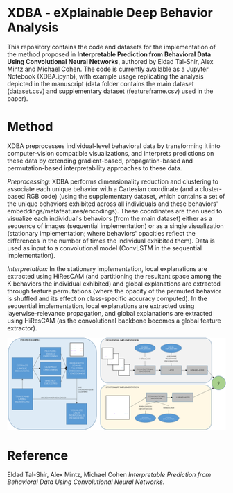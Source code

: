 # XDBA - eXplainable Deep Behavior Analysis
This repository contains the code and datasets for the implementation of the method proposed in **Interpretable Prediction from Behavioral Data Using Convolutional Neural Networks**, authored by Eldad Tal-Shir, Alex Mintz and Michael Cohen.
The code is currently available as a Jupyter Notebook (XDBA.ipynb), with example usage replicating the analysis depicted in the manuscript (data folder contains the main dataset (dataset.csv) and supplementary dataset (featureframe.csv) used in the paper).

# Method
XDBA preprocesses individual-level behavioral data by transforming it into computer-vision compatible visualizations, and interprets predictions on these data by extending gradient-based, propagation-based and permutation-based interpretability approaches to these data.

_Preprocessing:_ XDBA performs dimensionality reduction and clustering to associate each unique behavior with a Cartesian coordinate (and a cluster-based RGB code) (using the supplementary dataset, which contains a set of the unique behaviors exhibited across all individuals and these behaviors' embeddings/metafeatures/encodings). These coordinates are then used to visualize each individual's behaviors (from the main dataset) either as a sequence of images (sequential implementation) or as a single visualization (stationary implementation; where behaviors' opacities reflect the differences in the number of times the individual exhibited them). Data is used as input to a convolutional model (ConvLSTM in the sequential implementation).

_Interpretation:_ In the stationary implementation, local explanations are extracted using HiResCAM (and partitioning the resultant space among the K behaviors the individual exhibited) and global explanations are extracted through feature permutations (where the opacity of the permuted behavior is shuffled and its effect on class-specific accuracy computed). In the sequential implementation, local explanations are extracted using layerwise-relevance propagation, and global explanations are extracted using HiResCAM (as the convolutional backbone becomes a global feature extractor).

![XDBA Flowchart](https://github.com/EldadTalShir/XDBA/blob/main/misc/XDBA_flowchart.png?raw=true "Title")

# Reference
Eldad Tal-Shir, Alex Mintz, Michael Cohen
_Interpretable Prediction from Behavioral Data Using Convolutional Neural Networks_.
